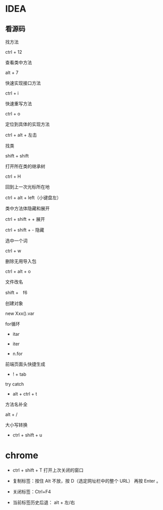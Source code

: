 # IDEA

## 看源码



找方法

ctrl + 12					

查看类中方法	

alt + 7

快速实现接口方法

ctrl + i

快速重写方法

ctrl + o

定位到具体的实现方法

ctrl + alt + 左击



找类

shift + shift

打开所在类的继承树

ctrl + H



回到上一次光标所在地

ctrl + alt + left（小键盘左）



类中方法体隐藏和展开

ctrl + shift + +	展开

ctrl + shift + -	隐藏



选中一个词

ctrl + w



删除无用导入包

ctrl + alt + o



文件改名

shift +　f6



创建对象

new Xxx().var



for循环

- itar

- iter
- n.for

前端页面头快捷生成

- ! + tab

try catch

- alt + ctrl + t



方法名补全

alt + /



大小写转换

- ctrl + shift + u



# chrome

- ctrl + shift + T 	打开上次关闭的窗口

- 复制标签：按住 Alt 不放，按 D（选定网址栏中的整个 URL） 再按 Enter 。
- 关闭标签：Ctrl+F4
- 当前标签历史后退： alt + 左/右